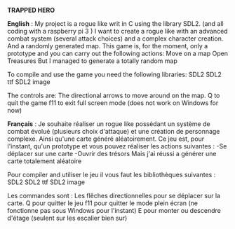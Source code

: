 __**TRAPPED HERO**__


__**English**__ :
My project is a rogue like writ in C using the library SDL2. (and all coding with a raspberry pi 3 )
I want to create a rogue like with an advanced combat system (several attack choices) and a complex character creation. And a randomly generated map.
This game is, for the moment, only a prototype and you can carry out the following actions:
Move on a map
Open Treasures
But I managed to generate a totally random map

To compile and use the game you need the following libraries:
SDL2
SDL2 ttf
SDL2 image

The controls are:
The directional arrows to move around on the map.
Q to quit the game
f11 to exit full screen mode (does not work on Windows for now)

__**Français**__ :
Je souhaite réaliser un rogue like possédant un système de combat évolué (plusieurs choix d'attaque) et une création de personnage complexe. Ainsi qu'une carte généré aléatoirement.
Ce jeu est, pour l'instant, qu'un prototype et vous pouvez réaliser les actions suivantes :
-Se déplacer sur une carte
-Ouvrir des trésors
Mais j'ai réussi a générer une carte totalement aléatoire

Pour compiler and utiliser le jeu il vous faut les bibliothèques suivantes :
SDL2
SDL2 ttf
SDL2 image

Les commandes sont :
Les flêches directionnelles pour se déplacer sur la carte.
Q pour quitter le jeu
f11 pour quitter le mode plein écran (ne fonctionne pas sous Windows pour l'instant)
E pour monter ou descendre d'étage (seulent sur les escalier bien sur)
